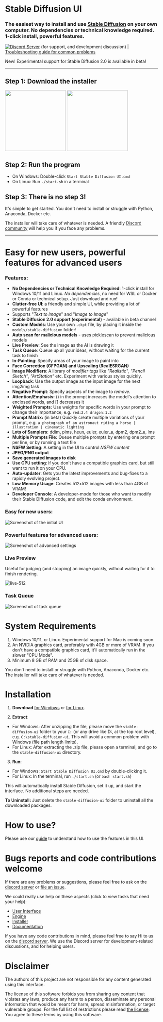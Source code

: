 # Stable Diffusion UI
### The easiest way to install and use [Stable Diffusion](https://github.com/CompVis/stable-diffusion) on your own computer. No dependencies or technical knowledge required. 1-click install, powerful features.

[![Discord Server](https://img.shields.io/discord/1014774730907209781?label=Discord)](https://discord.com/invite/u9yhsFmEkB) (for support, and development discussion) | [Troubleshooting guide for common problems](https://github.com/cmdr2/stable-diffusion-ui/wiki/Troubleshooting)

New! Experimental support for Stable Diffusion 2.0 is available in beta!

----

## Step 1: Download the installer

<p float="left">
  <a href="#installation"><img src="https://github.com/cmdr2/stable-diffusion-ui/raw/main/media/download-win.png" width="200" /></a>
  <a href="#installation"><img src="https://github.com/cmdr2/stable-diffusion-ui/raw/main/media/download-linux.png" width="200" /></a>
</p>

## Step 2: Run the program
- On Windows: Double-click `Start Stable Diffusion UI.cmd`
- On Linux: Run `./start.sh` in a terminal

## Step 3: There is no step 3!
It's simple to get started. You don't need to install or struggle with Python, Anaconda, Docker etc.

The installer will take care of whatever is needed. A friendly [Discord community](https://discord.com/invite/u9yhsFmEkB) will help you if you face any problems.

----

# Easy for new users, powerful features for advanced users
### Features:
- **No Dependencies or Technical Knowledge Required**: 1-click install for Windows 10/11 and Linux. *No dependencies*, no need for WSL or Docker or Conda or technical setup. Just download and run!
- **Clutter-free UI**: a friendly and simple UI, while providing a lot of powerful features
- Supports "*Text to Image*" and "*Image to Image*"
- **Stable Diffusion 2.0 support (experimental)** - available in beta channel
- **Custom Models**: Use your own `.ckpt` file, by placing it inside the `models/stable-diffusion` folder!
- **Auto scan for malicious models** - uses picklescan to prevent malicious models
- **Live Preview**: See the image as the AI is drawing it
- **Task Queue**: Queue up all your ideas, without waiting for the current task to finish
- **In-Painting**: Specify areas of your image to paint into
- **Face Correction (GFPGAN) and Upscaling (RealESRGAN)**
- **Image Modifiers**: A library of *modifier tags* like *"Realistic"*, *"Pencil Sketch"*, *"ArtStation"* etc. Experiment with various styles quickly.
- **Loopback**: Use the output image as the input image for the next img2img task
- **Negative Prompt**: Specify aspects of the image to *remove*.
- **Attention/Emphasis:** () in the prompt increases the model's attention to enclosed words, and [] decreases it
- **Weighted Prompts:** Use weights for specific words in your prompt to change their importance, e.g. `red:2.4 dragon:1.2`
- **Prompt Matrix:** (in beta) Quickly create multiple variations of your prompt, e.g. `a photograph of an astronaut riding a horse | illustration | cinematic lighting`
- **Lots of Samplers:** ddim, plms, heun, euler, euler_a, dpm2, dpm2_a, lms
- **Multiple Prompts File:** Queue multiple prompts by entering one prompt per line, or by running a text file
- **NSFW Setting**: A setting in the UI to control *NSFW content*
- **JPEG/PNG output**
- **Save generated images to disk**
- **Use CPU setting**: If you don't have a compatible graphics card, but still want to run it on your CPU.
- **Auto-updater**: Gets you the latest improvements and bug-fixes to a rapidly evolving project.
- **Low Memory Usage**: Creates 512x512 images with less than 4GB of VRAM!
- **Developer Console**: A developer-mode for those who want to modify their Stable Diffusion code, and edit the conda environment.

### Easy for new users:
![Screenshot of the initial UI](media/shot-v10-simple.jpg?raw=true)

### Powerful features for advanced users:
![Screenshot of advanced settings](media/shot-v10.jpg?raw=true)

### Live Preview
Useful for judging (and stopping) an image quickly, without waiting for it to finish rendering.

![live-512](https://user-images.githubusercontent.com/844287/192097249-729a0a1e-a677-485e-9ccc-16a9e848fabe.gif)

### Task Queue
![Screenshot of task queue](media/task-queue-v1.jpg?raw=true)

# System Requirements
1. Windows 10/11, or Linux. Experimental support for Mac is coming soon.
2. An NVIDIA graphics card, preferably with 4GB or more of VRAM. If you don't have a compatible graphics card, it'll automatically run in the slower "CPU Mode".
3. Minimum 8 GB of RAM and 25GB of disk space.

You don't need to install or struggle with Python, Anaconda, Docker etc. The installer will take care of whatever is needed.

# Installation
1. **Download** [for Windows](https://github.com/cmdr2/stable-diffusion-ui/releases/download/v2.4.13/stable-diffusion-ui-windows.zip) or [for Linux](https://github.com/cmdr2/stable-diffusion-ui/releases/download/v2.4.13/stable-diffusion-ui-linux.zip).

2. **Extract**:
  - For Windows: After unzipping the file, please move the `stable-diffusion-ui` folder to your `C:` (or any drive like D:, at the top root level), e.g. `C:\stable-diffusion-ui`. This will avoid a common problem with Windows (file path length limits).
  - For Linux: After extracting the .zip file, please open a terminal, and go to the `stable-diffusion-ui` directory.

3. **Run**:
  - For Windows: `Start Stable Diffusion UI.cmd` by double-clicking it.
  - For Linux: In the terminal, run `./start.sh` (or `bash start.sh`)

This will automatically install Stable Diffusion, set it up, and start the interface. No additional steps are needed.

**To Uninstall:** Just delete the `stable-diffusion-ui` folder to uninstall all the downloaded packages.

# How to use?
Please use our [guide](https://github.com/cmdr2/stable-diffusion-ui/wiki/How-to-Use) to understand how to use the features in this UI.

# Bugs reports and code contributions welcome
If there are any problems or suggestions, please feel free to ask on the [discord server](https://discord.com/invite/u9yhsFmEkB) or [file an issue](https://github.com/cmdr2/stable-diffusion-ui/issues).

We could really use help on these aspects (click to view tasks that need your help):
* [User Interface](https://github.com/users/cmdr2/projects/1/views/1)
* [Engine](https://github.com/users/cmdr2/projects/3/views/1)
* [Installer](https://github.com/users/cmdr2/projects/4/views/1)
* [Documentation](https://github.com/users/cmdr2/projects/5/views/1)

If you have any code contributions in mind, please feel free to say Hi to us on the [discord server](https://discord.com/invite/u9yhsFmEkB). We use the Discord server for development-related discussions, and for helping users.

# Disclaimer
The authors of this project are not responsible for any content generated using this interface.

The license of this software forbids you from sharing any content that violates any laws, produce any harm to a person, disseminate any personal information that would be meant for harm, spread misinformation, or target vulnerable groups. For the full list of restrictions please read [the license](LICENSE). You agree to these terms by using this software.
